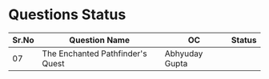 # Questions Status

| Sr.No | Question Name                    | OC             | Status |
| ----- | -------------------------------- | -------------- | ------ |
| 07    | The Enchanted Pathfinder's Quest | Abhyuday Gupta |        |
